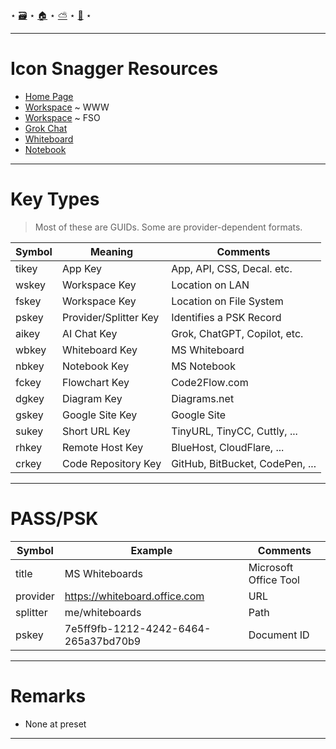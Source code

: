 <meta charset="UTF-8">

<script src="http://dave-legacy/42/api/core/dynaload.js"></script>
<script src="http://dave-legacy/yogi/api/todo.js"></script>

<style>
    @import url("http://dave-legacy/42/style/header-dots-small.css");
    @import url("http://dave-legacy/42/style/ozville/balloon-override.css");
    @import url("http://dave-legacy/42/style/yogi/home-dot.css");
    @import url("http://dave-legacy/yogi/style/todo.css");
</style>

<style>
body { margin-bottom : 42vh; }
textarea:hover {
    color      : black;
    background : lightgreen;
}
textarea:focus {
    color      : mintcream;
    background : midnightblue;
}
</style>


<!---[[ Main Menu ]] -->

<nav>
⋆ <a href="./" title="🗃️ Workspace">🗃️</a>
⋆ <a href="http://dave-legacy/rt/Snoopy/assets/starters/page/basic-yellow-with-balloons.html" title="🏠 Home">🏠</a> 
⋆ <a href="http://dave-legacy/42/dots/dot.cloud9.html" title="⛅ Cloud 9">⛅</a>
⋆ <a href="http://dave-legacy/42/dots/dot.amigas.html" title="📕 X3A™ Notebook">📕</a>
⋆
</nav>

<script>
    const AppState = {};
    AppState.title =
    document.title = "Icon Snagger Resources";
  </script> <script>
    const AppKeys = {
        tikey : "ee90d376-717f-4698-9754-70d07a2de174"
,       wskey : "ee90d376-717f-4698-9754-70d07a2de174"
,       fskey : "ee90d376-717f-4698-9754-70d07a2de174"
,       aikey : "1903141909637541947"
,       wbkey : "💢 Pending"
,       nbkey : "💢 Pending"
    };
  </script> <script>
    const AppPSK = {
        tikey : [ "MariaDB" ]
,       wskey : [ "MariaDB" ]
,       fskey : [ "MariaDB" ]
,       aikey : [ "Grok" , "https://x.com/i/grok", "?conversation=" ]
,       wbkey : [ "MS Whiteboards" , "https://whiteboard.office.com" , "/me/whiteboards/" ]
,       nbkey : [ "MS Notebooks"   , "https://onedrive.live.com/edit.aspx" , "?resid=" ]
    };
</script>


<!---[[ App Description ]]-->

---

# Icon Snagger Resources

[ti-url]: <http://dave-legacy/42/app/icon-snagger.html> "Application"
[ws-url]: <http://dave-legacy/std/app/snagger/> "Workspace (WWW)"
[fs-url]: <file:///home/dave/Apps/r2-d5/Snagger/> "Workspace (FSO)"
[ai-url]: <https://x.com/i/grok?conversation=1903141909637541947> "Grok"
[wb-url]: <https://cutt.ly/ncs-404> "Whiteboard"
[nb-url]: <https://cutt.ly/ncs-404> "Notebook"

- [Home Page][ti-url]
- [Workspace][ws-url] ~ WWW
- [Workspace][fs-url] ~ FSO
- [Grok Chat][ai-url]
- [Whiteboard][wb-url]
- [Notebook][nb-url]

---

# Key Types

> Most of these are GUIDs. Some are provider-dependent formats.

| Symbol    | Meaning                | Comments                        |
|-----------|------------------------|---------------------------------|
| tikey     | App Key                | App, API, CSS, Decal. etc.      |
| wskey     | Workspace Key          | Location on LAN                 |
| fskey     | Workspace Key          | Location on File System         |
| pskey     | Provider/Splitter Key  | Identifies a PSK Record         |
| aikey     | AI Chat Key            | Grok, ChatGPT, Copilot, etc.    |
| wbkey     | Whiteboard Key         | MS Whiteboard                   |
| nbkey     | Notebook Key           | MS Notebook                     |
| fckey     | Flowchart Key          | Code2Flow.com                   |
| dgkey     | Diagram Key            | Diagrams.net                    |
| gskey     | Google Site Key        | Google Site                     |
| sukey     | Short URL Key          | TinyURL, TinyCC, Cuttly, ...    |
| rhkey     | Remote Host Key        | BlueHost, CloudFlare, ...       |
| crkey     | Code Repository Key    | GitHub, BitBucket, CodePen, ... |
 
---

# PASS/PSK

| Symbol    | Example                              | Comments              |
|-----------|--------------------------------------|-----------------------|
| title     | MS Whiteboards                       | Microsoft Office Tool |
| provider  | https://whiteboard.office.com        | URL                   |
| splitter  | me/whiteboards                       | Path                  |
| pskey     | 7e5ff9fb-1212-4242-6464-265a37bd70b9 | Document ID           |

---

# Remarks

- None at preset

---

